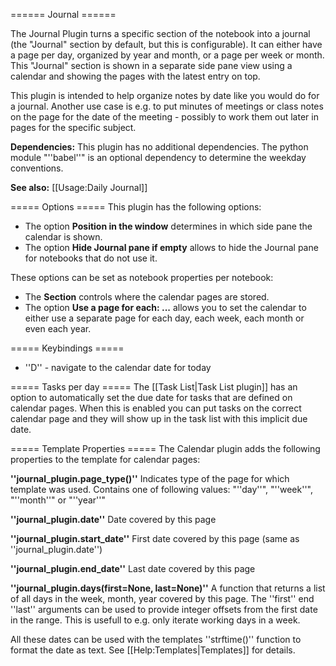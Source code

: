 ====== Journal ======

The Journal Plugin turns a specific section of the notebook into a journal (the "Journal" section by default, but this is configurable). It can either have a page per day, organized by year and month, or a page per week or month. This "Journal" section is shown in a separate side pane view using a calendar and showing the pages with the latest entry on top.

This plugin is intended to help organize notes by date like you would do for a journal. Another use case is e.g. to put minutes of meetings or class notes on the page for the date of the meeting - possibly to work them out later in pages for the specific subject.

**Dependencies:** This plugin has no additional dependencies. The python module "''babel''" is an optional dependency to determine the weekday conventions.

**See also:** [[Usage:Daily Journal]]

===== Options =====
This plugin has the following options:
* The option **Position in the window** determines in which side pane the calendar is shown.
* The option **Hide Journal pane if empty** allows to hide the Journal pane for notebooks that do not use it.

These options can be set as notebook properties per notebook:
* The **Section** controls where the calendar pages are stored.
* The option **Use a page for each: ...** allows you to set the calendar to either use a separate page for each day, each week, each month or even each year.

===== Keybindings =====
* ''<Alt>D''  - navigate to the calendar date for today

===== Tasks per day =====
The [[Task List|Task List plugin]] has an option to automatically set the due date for tasks that are defined on calendar pages. When this is enabled you can put tasks on the correct calendar page and they will show up in the task list with this implicit due date.

===== Template Properties =====
The Calendar plugin adds the following properties to the template for calendar pages:

**''journal_plugin.page_type()''**
Indicates type of the page for which template was used. Contains one of following values: "''day''", "''week''", "''month''" or "''year''"

**''journal_plugin.date''**
Date covered by this page

**''journal_plugin.start_date''**
First date covered by this page (same as ''journal_plugin.date'')

**''journal_plugin.end_date''**
Last date covered by this page

**''journal_plugin.days(first=None, last=None)''**
A function that returns a list of all days in the week, month, year covered by this page. The ''first'' end ''last'' arguments can be used to provide integer offsets from the first date in the range. This is usefull to e.g. only iterate working days in a week.


All these dates can be used with the templates ''strftime()'' function to format the date as text. See [[Help:Templates|Templates]] for details.

